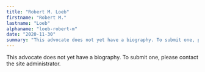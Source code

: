 ```yaml
---
title: "Robert M. Loeb"
firstname: "Robert M."
lastname: "Loeb"
alphaname: "loeb-robert-m"
date: "2020-11-30"
summary: "This advocate does not yet have a biography. To submit one, please contact the site administrator."
---
```

This advocate does not yet have a biography. To submit one, please contact the site administrator.

